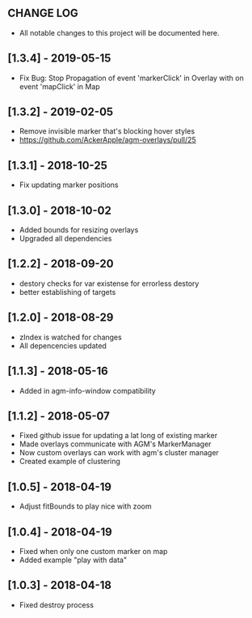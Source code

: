 ## CHANGE LOG
- All notable changes to this project will be documented here.

## [1.3.4] - 2019-05-15
- Fix Bug: Stop Propagation of event 'markerClick' in Overlay with on event 'mapClick' in Map

## [1.3.2] - 2019-02-05
- Remove invisible marker that's blocking hover styles
- https://github.com/AckerApple/agm-overlays/pull/25

## [1.3.1] - 2018-10-25
- Fix updating marker positions

## [1.3.0] - 2018-10-02
- Added bounds for resizing overlays
- Upgraded all dependencies

## [1.2.2] - 2018-09-20
- destory checks for var existense for errorless destory
- better establishing of targets

## [1.2.0] - 2018-08-29
- zIndex is watched for changes
- All depencencies updated

## [1.1.3] - 2018-05-16
- Added in agm-info-window compatibility

## [1.1.2] - 2018-05-07
- Fixed github issue for updating a lat long of existing marker
- Made overlays communicate with AGM's MarkerManager
- Now custom overlays can work with agm's cluster manager
- Created example of clustering

## [1.0.5] - 2018-04-19
- Adjust fitBounds to play nice with zoom

## [1.0.4] - 2018-04-19
- Fixed when only one custom marker on map
- Added example "play with data"

## [1.0.3] - 2018-04-18
- Fixed destroy process